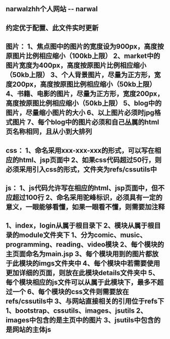 narwalzhh个人网站 -- narwal
--------------------------------------------------------------------------------------
约定优于配置、此文件实时更新
--------------------------------------------------------------------------------------
图片：
	1、焦点图中的图片的宽度设为900px，高度按原图片比例相应缩小（100kb上限）
	2、market中的图片宽度为400px，高度按原图片比例相应缩小（50kb上限）
	3、个人背景图片，尽量为正方形，宽度200px，高度按原图比例相应缩小（50kb上限）
	4、书籍、电影的图片，尽量为正方形，宽度200px，高度按原图比例相应缩小（50kb上限）
	5、blog中的图片，尽量缩小图片的大小
	6、以上图片必须时jpg格式图片
	7、每个blog中的图片必须和自己丛属的html页名称相同，且从小到大排列
--------------------------------------------------------------------------------------
css：
	1、命名采用xxx-xxx-xxx的形式，可以写在相应的html、jsp页面中
	2、如果css代码超过50行，则必须采用引入css的形式，文件夹为refs/cssutils中
--------------------------------------------------------------------------------------
js：
	1、js代码允许写在相应的html、jsp页面中，但不应超过100行
	2、命名采用驼峰标识，必须具有一定的意义，一眼能够看懂，如果一眼看不懂，则需要加注释
--------------------------------------------------------------------------------------
1、index，login从属于根目录下
2、模块从属于根目录的module文件夹下
	1、分为comic、music、programming、reading、video模块
	2、每个模块的主页面命名为main.jsp
	3、每个模块用到的图片都放于此模块的imgs文件夹中
	4、每个模块中若需要使用更加详细的页面，则放在此模块details文件夹中
	5、每个模块相应的js文件可以从属于此模块下，最多不超过一个
	6、每个模块的css文件则需要放在refs/cssutils中
3、与网站直接相关的引用位于refs下
	1、bootstrap、cssutils、images、jsutils
	2、images中包含的是主页中的图片
	3、jsutils中包含的是网站的主体js
--------------------------------------------------------------------------------------
